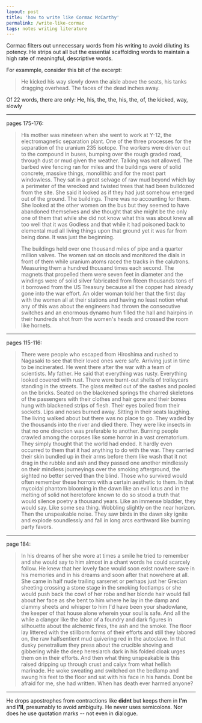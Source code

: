 ```yaml
---
layout: post
title: 'how to write like Cormac McCarthy'
permalink: /write-like-cormac
tags: notes writing literature
---
```


Cormac filters out unnecessary words from his writing to avoid diluting its potency.
He strips out all but the essential scaffolding words to maintain a high rate of meaningful, descriptive words.

For exammple, consider this bit of the excerpt:
> He kicked his way slowly down the aisle above the seats, his tanks dragging overhead.
> The faces of the dead inches away.

Of 22 words, there are only:
He, his, the, the, his, the, of, the
kicked, way, slowly


---

pages 175-176:
> His mother was nineteen when she went to work at Y-12, the electromagnetic separation plant.
> One of the three processes for the separation of the uranium 235 isotope.
> The workers were driven out to the compound in buses, bumping over the rough graded road, through dust or mud given the weather.
> Talking was not allowed.
> The barbed wire fencing ran for miles and the buildings were of solid concrete, massive things, monolithic and for the most part windowless.
> They sat in a great selvage of raw mud beyond which lay a perimeter of the wrecked and twisted trees that had been bulldozed from the site.
> She said it looked as if they had just somehow emerged out of the ground.
> The buildings.
> There was no accounting for them.
> She looked at the other women on the bus but they seemed to have abandoned themselves and she thought that she might be the only one of them that while she did not know what this was about knew all too well that it was Godless and that while it had poisoned back to elemental mud all living things upon that ground yet it was far from being done.
> It was just the beginning.
>
> The buildings held over one thousand miles of pipe and a quarter million valves.
> The women sat on stools and monitored the dials in front of them while uranium atoms raced the tracks in the calutrons.
> Measuring them a hundred thousand times each second.
> The magnets that propelled them were seven feet in diameter and the windings were of solid silver fabricated from fiteen thousands tons of it borrowed from the US Treasury because all the copper had already gone into the war effort.
> An older woman told her that the first day with the women all at their stations and having no least notion what any of this was about the engineers had thrown the consecutive switches and an enormous dynamo hum filled the hall and hairpins in their hundreds shot from the women's heads and crossed the room like hornets.

---

pages 115-116:
> There were people who escaped from Hiroshima and rushed to Nagasaki to see that their loved ones were safe.
> Arriving just in time to be incinerated.
> He went there after the war with a team of scientists.
> My father.
> He said that everything was rusty.
> Everything looked covered with rust.
> There were burnt-out shells of trolleycars standing in the streets.
> The glass melted out of the sashes and pooled on the bricks.
> Seated on the blackened springs the charred skeletons of the passengers with their clothes and hair gone and their bones hung with blackened strips of flesh.
> Their eyes boiled from their sockets.
> Lips and noses burned away.
> Sitting in their seats laughing.
> The living walked about but there was no place to go.
> They waded by the thousands into the river and died there.
> They were like insects in that no one direction was preferable to another.
> Burning people crawled among the corpses like some horror in a vast crematorium.
> They simply thought that the world had ended.
> It hardly even occurred to them that it had anything to do with the war.
> They carried their skin bundled up in their arms before them like wash that it not drag in the rubble and ash and they passed one another mindlessly on their mindless journeyings over the smoking afterground, the sighted no better served than the blind.
> Those who survived would often remember these horrors with a certain aesthetic to them.
> In that mycoidal phantom blooming in the dawn like an evil lotus and in the melting of solid not heretofore known to do so stood a truth that would silence poetry a thousand years.
> Like an immense bladder, they would say.
> Like some sea thing.
> Wobbling slightly on the near horizon.
> Then the unspeakable noise.
> They saw birds in the dawn sky ignite and explode soundlessly and fall in long arcs earthward like burning party favors.

---

page 184:
> In his dreams of her she wore at times a smile he tried to remember and she would say to him almost in a chant words he could scarcely follow.
> He knew that her lovely face would soon exist nowhere save in his memories and in his dreams and soon after that nowehere at all.
> She came in half nude trailing sarsenet or perhaps just her Grecian sheeting crossing a stone stage in the smoking footlamps or she would push back the cowl of her robe and her blonde hair would fall about her face as she bent to him where he lay in the damp and clammy sheets and whisper to him I'd have been your shadowlane, the keeper of that house alone wherein your soul is safe.
> And all the while a clangor like the labor of a foundry and dark figures in silhouette about the alchemic fires, the ash and the smoke.
> The floor lay littered with the stillborn forms of their efforts and still they labored on, the raw halfsentient mud quivering red in the autoclave.
> In that dusky penetralium they press about the crucible shoving and gibbering while the deep heresiarch dark in his folded cloak urges them on in their efforts.
> And then what thing unspeakable is this raised dripping up through crust and calyx from what hellish marinade.
> He woke sweating and switched on the bedlamp and swung his feet to the floor and sat with his face in his hands.
> Dont be afraid for me, she had written.
> When has death ever harmed anyone?

---

He drops apostrophes from contractions like **didnt** but keeps them in **I'm** and **I'll**, presumably to avoid ambiguity.
He never uses semicolons.
Nor does he use quotation marks -- not even in dialogue.